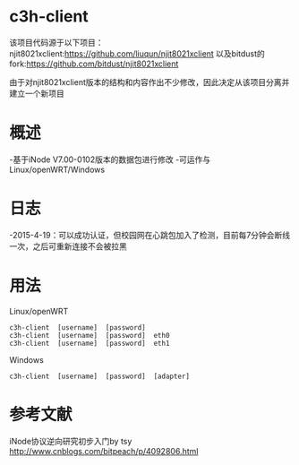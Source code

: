 c3h-client
===========
该项目代码源于以下项目：
njit8021xclient:https://github.com/liuqun/njit8021xclient
以及bitdust的fork:https://github.com/bitdust/njit8021xclient


由于对njit8021xclient版本的结构和内容作出不少修改，因此决定从该项目分离并建立一个新项目


概述
=====
-基于iNode V7.00-0102版本的数据包进行修改
-可运作与Linux/openWRT/Windows

日志
======
-2015-4-19：可以成功认证，但校园网在心跳包加入了检测，目前每7分钟会断线一次，之后可重新连接不会被拉黑

用法
=======
Linux/openWRT
```
c3h-client  [username]  [password]
c3h-client  [username]  [password]  eth0
c3h-client  [username]  [password]  eth1
```
Windows
```
c3h-client  [username]  [password]	[adapter]
```

参考文献
=========
iNode协议逆向研究初步入门by tsy http://www.cnblogs.com/bitpeach/p/4092806.html